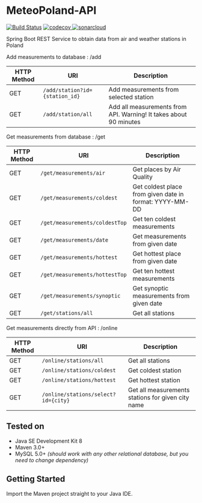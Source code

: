 # MeteoPoland-API
[![Build Status](https://travis-ci.org/eninja/MeteoPoland-API.svg?branch=master)](https://travis-ci.org/eninja/MeteoPoland-API)
[![codecov](https://codecov.io/gh/eninja/MeteoPoland-API/branch/master/graph/badge.svg)](https://codecov.io/gh/eninja/MeteoPoland-API)[
![sonarcloud](https://sonarcloud.io/api/project_badges/measure?project=meteo-poland&metric=alert_status
)](https://sonarcloud.io/project/key?id=meteo-poland)


Spring Boot REST Service to obtain data from air and weather stations in Poland

Add measurements to database : /add

| HTTP Method | URI |Description |
| --- | --- | --- |
| GET | `/add/station?id={station_id}` | Add measurements from selected station |
| GET | `/add/station/all` | Add all measurements from API. Warning! It takes about 90 minutes |

Get measurements from database : /get

| HTTP Method | URI |Description |
| --- | --- | --- |
| GET | `/get/measurements/air` | Get places by Air Quality |
| GET | `/get/measurements/coldest` | Get coldest place from given date in format: YYYY-MM-DD |
| GET | `/get/measurements/coldestTop` | Get ten coldest measurements|
| GET | `/get/measurements/date` | Get measurements from given date|
| GET | `/get/measurements/hottest` | Get hottest place from given date|
| GET | `/get/measurements/hottestTop` | Get ten hottest measurements|
| GET | `/get/measurements/synoptic` | Get synoptic measurements from given date|
| GET | `/get/stations/all` | Get all stations |

Get measurements directly from API : /online

| HTTP Method | URI |Description |
| --- | --- | --- |
| GET | `/online/stations/all` |  Get all stations|
| GET | `/online/stations/coldest` |  Get coldest station|
| GET | `/online/stations/hottest` |  Get hottest station|
| GET | `/online/stations/select?id={city}` | Get all measurements stations for given city name|

## Tested on

- Java SE Development Kit 8
- Maven 3.0+
- MySQL 5.0+ _(should work with any other relational database, but you need to change dependency)_


## Getting Started

Import the Maven project straight to your Java IDE.
